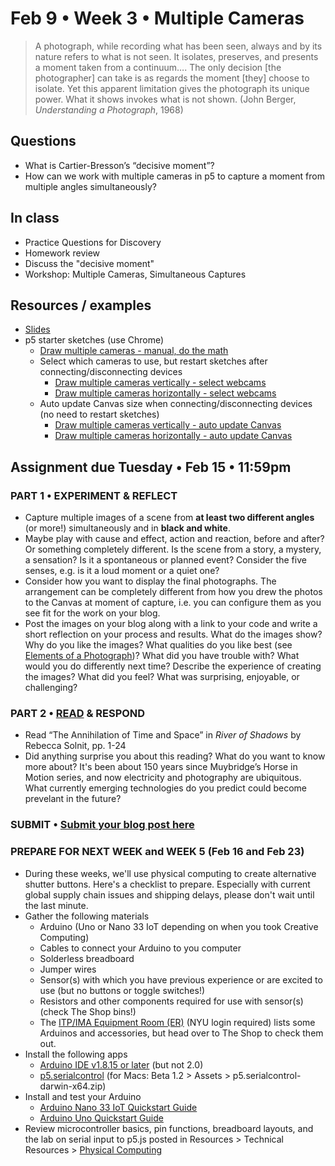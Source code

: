 # Feb 9 • Week 3 • Multiple Cameras

>A photograph, while recording what has been seen, always and by its nature refers to what is not seen. It isolates, preserves, and presents a moment taken from a continuum…. The only decision [the photographer] can take is as regards the moment [they] choose to isolate. Yet this apparent limitation gives the photograph its unique power. What it shows invokes what is not shown. (John Berger, *Understanding a Photograph*, 1968)

## Questions
- What is Cartier-Bresson’s “decisive moment”? 
- How can we work with multiple cameras in p5 to capture a moment from multiple angles simultaneously?

## In class
- Practice Questions for Discovery
- Homework review
- Discuss the "decisive moment"
- Workshop: Multiple Cameras, Simultaneous Captures 

## Resources / examples
- [Slides](https://drive.google.com/drive/u/0/folders/1YZtWK03TXGCoGmy7WeQYF-BBulZFAbHA)
- p5 starter sketches (use Chrome)
    - [Draw multiple cameras - manual, do the math](https://editor.p5js.org/enickles/sketches/5po9rdiyu)
    - Select which cameras to use, but restart sketches after connecting/disconnecting devices
        - [Draw multiple cameras vertically - select webcams](https://editor.p5js.org/enickles/sketches/0QM4x2yIs) 
        - [Draw multiple cameras horizontally - select webcams](https://editor.p5js.org/enickles/sketches/-GbN3d7y_)
    - Auto update Canvas size when connecting/disconnecting devices (no need to restart sketches)
        - [Draw multiple cameras vertically - auto update Canvas](https://editor.p5js.org/enickles/sketches/WffEuyL14) 
        - [Draw multiple cameras horizontally - auto update Canvas](https://editor.p5js.org/enickles/sketches/KR4ca78eV)


## Assignment due Tuesday • Feb 15 • 11:59pm

### PART 1 • EXPERIMENT & REFLECT
- Capture multiple images of a scene from **at least two different angles** (or more!) simultaneously and in **black and white**. 
- Maybe play with cause and effect, action and reaction, before and after? Or something completely different. Is the scene from a story, a mystery, a sensation? Is it a spontaneous or planned event? Consider the five senses, e.g. is it a loud moment or a quiet one? 
- Consider how you want to display the final photographs. The arrangement can be completely different from how you drew the photos to the Canvas at moment of capture, i.e. you can configure them as you see fit for the work on your blog.
- Post the images on your blog along with a link to your code and write a short reflection on your process and results. What do the images show? Why do you like the images? What qualities do you like best (see [Elements of a Photograph](https://github.com/ellennickles/xphoto-s22/blob/main/resources/photograph-elements.md))? What did you have trouble with? What would you do differently next time? Describe the experience of creating the images? What did you feel? What was surprising, enjoyable, or challenging?

### PART 2 • [READ](https://drive.google.com/drive/u/0/folders/1YZtWK03TXGCoGmy7WeQYF-BBulZFAbHA) & RESPOND
- Read “The Annihilation of Time and Space” in *River of Shadows* by Rebecca Solnit, pp. 1-24  
- Did anything surprise you about this reading? What do you want to know more about? It's been about 150 years since Muybridge’s Horse in Motion series, and now electricity and photography are ubiquitous. What currently emerging technologies do you predict could become prevelant in the future? 

### SUBMIT • [Submit your blog post here](https://forms.gle/JfwCTv7JqkieZ8yz8)

### PREPARE FOR **NEXT WEEK** and WEEK 5 (Feb 16 and Feb 23)
- During these weeks, we'll use physical computing to create alternative shutter buttons. Here's a checklist to prepare. Especially with current global supply chain issues and shipping delays, please don't wait until the last minute. 
- Gather the following materials
    - Arduino (Uno or Nano 33 IoT depending on when you took Creative Computing)
    - Cables to connect your Arduino to you computer
    - Solderless breadboard
    - Jumper wires
    - Sensor(s) with which you have previous experience or are excited to use (but no buttons or toggle switches!)
    - Resistors and other components required for use with sensor(s) (check The Shop bins!)
    - The [ITP/IMA Equipment Room (ER)]( https://itp.nyu.edu/er/) (NYU login required) lists some Arduinos and accessories, but head over to The Shop to check them out.
- Install the following apps
    - [Arduino IDE v1.8.15 or later](https://www.arduino.cc/en/software) (but not 2.0)
    - [p5.serialcontrol](https://github.com/p5-serial/p5.serialcontrol/releases) (for Macs: Beta 1.2 > Assets > p5.serialcontrol-darwin-x64.zip)
- Install and test your Arduino
    - [Arduino Nano 33 IoT Quickstart Guide](https://docs.arduino.cc/hardware/nano-33-iot)
    - [Arduino Uno Quickstart Guide](https://docs.arduino.cc/hardware/uno-rev3)
- Review microcontroller basics, pin functions, breadboard layouts, and the lab on serial input to p5.js posted in Resources > Technical Resources > [Physical Computing](https://github.com/ellennickles/xphoto-s22/blob/main/resources/technical-resources.md#physical-computing)

